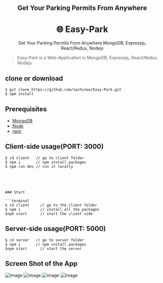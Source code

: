 
<h2 align="center">Get Your Parking Permits From Anywhere </h2>

<h1 align="center">
🌐 Easy-Park
</h1>
<p align="center">
   Get Your Parking Permits From Anywhere
MongoDB, Expressjs, React/Redux, Nodejs
</p>


> Easy-Park is a Web-Application in MongoDB, Expressjs, React/Redux, Nodejs.



## clone or download
```terminal
$ git clone https://github.com/sachinoo/Easy-Park.git
$ npm install
```

## Prerequisites
- [MongoDB](https://gist.github.com/nrollr/9f523ae17ecdbb50311980503409aeb3)
- [Node](https://nodejs.org/en/download/) 
- [npm](https://nodejs.org/en/download/package-manager/)



## Client-side usage(PORT: 3000)
```terminal
$ cd client   // go to client folder
$ npm i       // npm install packages
$ npm run dev // run it locally





### Start

```terminal
$ cd client     // go to the client folder
$ npm i         // install all the packages
$npm start      // start the client side
```

## Server-side usage(PORT: 5000)
```terminal
$ cd server   // go to server folder
$ npm i       // npm install packages
$npm start      // start the server
 ```
 ## Screen Shot of the App
![image](https://user-images.githubusercontent.com/24665608/141245333-e6d0a591-6cc6-4fc9-af9d-aacf7ad2c108.png)
![image](https://user-images.githubusercontent.com/24665608/141245399-c9ef307c-132e-4915-a9d2-5dc0b0d7e596.png)
![image](https://user-images.githubusercontent.com/24665608/141245430-e08916ea-0c84-4c97-80b2-cb81164fe141.png)
![image](https://user-images.githubusercontent.com/24665608/141245466-ac3ef6b3-2597-4549-a0dc-678fe0d9f891.png)


